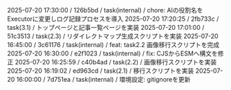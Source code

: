 2025-07-20 17:30:00 / 126b5bd / task(internal) / chore: AIの役割名をExecutorに変更しログ記録プロセスを導入
2025-07-20 17:20:25 / 2fb733c / task(3.1) / トップページと記事一覧ページを実装
2025-07-20 17:01:00 / 51c3513 / task(2.3) / リダイレクトマップ生成スクリプトを実装
2025-07-20 16:45:00 / 3c61176 / task(internal) / feat: task2.2 画像移行スクリプトを完成
2025-07-20 16:30:00 / e2f1023 / task(internal) / fix: CJSからESMへ構文を修正
2025-07-20 16:25:59 / c40b4ad / task(2.2) / 画像移行スクリプトを実装
2025-07-20 16:19:02 / ed963cd / task(2.1) / 移行スクリプトを実装
2025-07-20 16:00:00 / 7d751ea / task(internal) / 環境設定: gitignoreを更新 